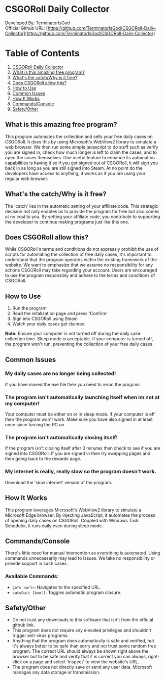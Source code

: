 # CSGORoll Daily Collector

Developed By: TerminatorIsGod  
Official Github URL: [https://github.com/TerminatorIsGod/CSGORoll-Daily-Collector](https://github.com/TerminatorIsGod/CSGORoll-Daily-Collector)

# Table of Contents

1. [CSGORoll Daily Collector](#csgoroll-daily-collector)
2. [What is this amazing free program?](#what-is-this-amazing-free-program)
3. [What's the catch/Why is it free?](#whats-the-catchwhy-is-it-free)
4. [Does CSGORoll allow this?](#does-csgoroll-allow-this)
5. [How to Use](#how-to-use)
6. [Common Issues](#common-issues)
7. [How It Works](#how-it-works)
8. [Commands/Console](#commandsconsole)
9. [Safety/Other](#safetyother)

## What is this amazing free program?

This program automates the collection and sells your free daily cases on CSGORoll. It does this by using Microsoft's WebView2 library to simulate a web browser. We then run some simple javascript to do stuff such as verify you are signed in, check how much longer is left to claim the cases, and to open the cases themselves. One useful feature to enhance its automation capabilities is having it so if you get signed out of CSGORoll, it will sign you back in as long as you are still signed into Steam. At no point do the developers have access to anything, it works as if you are using your regular web browser.

## What's the catch/Why is it free?

The 'catch' lies in the automatic setting of your affiliate code. This strategic decision not only enables us to provide the program for free but also comes at no cost to you. By setting your affiliate code, you contribute to supporting the developer to continue making programs just like this one.

## Does CSGORoll allow this?

While CSGORoll's terms and conditions do not expressly prohibit the use of scripts for automating the collection of free daily cases, it's important to understand that the program operates within the existing framework of the website. We want to emphasize that we assume no responsibility for any actions CSGORoll may take regarding your account. Users are encouraged to use the program responsibly and adhere to the terms and conditions of CSGORoll.

## How to Use

1. Run the program
2. Read the initalization page and press 'Confirm'
3. Sign into CSGORoll using Steam
4. Watch your daily cases get claimed

**Note:** Ensure your computer is not turned off during the daily case collection time. Sleep mode is acceptable. If your computer is turned off, the program won't run, preventing the collection of your free daily cases.

## Common Issues

### My daily cases are no longer being collected!
If you have moved the exe file then you need to rerun the program.

### The program isn't automatically launching itself when im not at my computer!
Your computer must be either on or in sleep mode. If your computer is off then the program won't work. Make sure you have also signed in at least once since turning the PC on.

### The program isn't automatically closing itself!
If the program isn't closing itself after 3 minutes then check to see if you are signed into CSGORoll. If you are signed in then try swapping pages and then going back to the rewards page.

### My internet is really, really slow so the program doesn't work.
Download the 'slow internet' version of the program.

## How It Works

This program leverages Microsoft's WebView2 library to simulate a Microsoft Edge browser. By injecting JavaScript, it automates the process of opening daily cases on CSGORoll. Coupled with Windows Task Scheduler, it runs daily even during sleep mode.

## Commands/Console

There's little need for manual intervention as everything is automated. Using commands unnecessarily may lead to issues. We take no responsibility or provide support in such cases.

### Available Commands:

- `goTo <url>`: Navigates to the specified URL.
- `autoQuit [bool]`: Toggles automatic program closure.

## Safety/Other

- Do not trust any downloads to this software that isn't from the official github link.
- This program does not require any elevated privileges and shouldn't trigger anti-virus programs.
- Anything that the program does automatically is safe and verified, but it's always better to be safe than sorry and not trust some random free program. The correct URL should always be shown right above the browser but to be safe and verify that it is correct you can always, right-click on a page and select 'inspect' to view the website's URL.
- The program does not directly save or send any user data. Microsoft manages any data storage or transmission.
